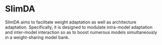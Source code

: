 # SlimDA
SlimDA aims to facilitate weight adaptation as well as architecture adaptation. Specifically, it is designed to modulate intra-model adaptation and inter-model interaction so as to boost numerous models simultaneously in a weight-sharing model bank.
